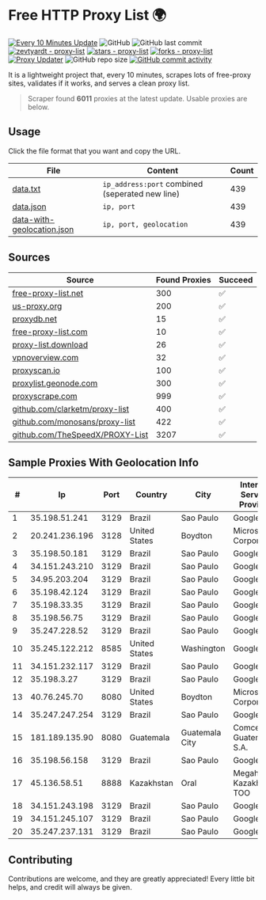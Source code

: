 
# Free HTTP Proxy List 🌍

[![Every 10 Minutes Update](https://github.com/mertguvencli/http-proxy-list/actions/workflows/main.yml/badge.svg?branch=main)](https://github.com/mertguvencli/http-proxy-list/actions/workflows/main.yml)
![GitHub](https://img.shields.io/github/license/mertguvencli/http-proxy-list)
![GitHub last commit](https://img.shields.io/github/last-commit/mertguvencli/http-proxy-list)
[![zevtyardt - proxy-list](https://img.shields.io/static/v1?label=zevtyardt&message=proxy-list&color=blue&logo=github)](https://github.com/zevtyardt/proxy-list "Go to GitHub repo")
[![stars - proxy-list](https://img.shields.io/github/stars/zevtyardt/proxy-list?style=social)](https://github.com/zevtyardt/proxy-list)
[![forks - proxy-list](https://img.shields.io/github/forks/zevtyardt/proxy-list?style=social)](https://github.com/zevtyardt/proxy-list)
[![Proxy Updater](https://github.com/zevtyardt/proxy-list/workflows/Proxy%20Updater/badge.svg)](https://github.com/zevtyardt/proxy-list/actions?query=workflow:"Proxy+Updater")
![GitHub repo size](https://img.shields.io/github/repo-size/zevtyardt/proxy-list)
[![GitHub commit activity](https://img.shields.io/github/commit-activity/m/zevtyardt/proxy-list?logo=commits)](https://github.com/zevtyardt/proxy-list/commits/main)

It is a lightweight project that, every 10 minutes, scrapes lots of free-proxy sites, validates if it works, and serves a clean proxy list.

> Scraper found **6011** proxies at the latest update. Usable proxies are below.

## Usage

Click the file format that you want and copy the URL.

|File|Content|Count|
|----|-------|-----|
|[data.txt](https://raw.githubusercontent.com/mertguvencli/http-proxy-list/main/proxy-list/data.txt)|`ip_address:port` combined (seperated new line)|439|
|[data.json](https://raw.githubusercontent.com/mertguvencli/http-proxy-list/main/proxy-list/data.json)|`ip, port`|439|
|[data-with-geolocation.json](https://raw.githubusercontent.com/mertguvencli/http-proxy-list/main/proxy-list/data-with-geolocation.json)|`ip, port, geolocation`|439|

## Sources

|Source|Found Proxies|Succeed|
|------|-------------|-------|
|[free-proxy-list.net](https://free-proxy-list.net)|300|✅|
|[us-proxy.org](https://www.us-proxy.org)|200|✅|
|[proxydb.net](http://proxydb.net)|15|✅|
|[free-proxy-list.com](https://free-proxy-list.com/?page=&port=&type%5B%5D=http&type%5B%5D=https&up_time=0&search=Search)|10|✅|
|[proxy-list.download](https://www.proxy-list.download/HTTP)|26|✅|
|[vpnoverview.com](https://vpnoverview.com/privacy/anonymous-browsing/free-proxy-servers)|32|✅|
|[proxyscan.io](https://www.proxyscan.io)|100|✅|
|[proxylist.geonode.com](https://proxylist.geonode.com/api/proxy-list?limit=300&page=1&sort_by=lastChecked&sort_type=desc&protocols=http,https)|300|✅|
|[proxyscrape.com](https://api.proxyscrape.com/v2/?request=displayproxies&protocol=http&timeout=10000&country=all&ssl=all&anonymity=all)|999|✅|
|[github.com/clarketm/proxy-list](https://raw.githubusercontent.com/clarketm/proxy-list/master/proxy-list-raw.txt)|400|✅|
|[github.com/monosans/proxy-list](https://raw.githubusercontent.com/monosans/proxy-list/main/proxies/http.txt)|422|✅|
|[github.com/TheSpeedX/PROXY-List](https://raw.githubusercontent.com/TheSpeedX/PROXY-List/master/http.txt)|3207|✅|


## Sample Proxies With Geolocation Info

|#|Ip|Port|Country|City|Internet Service Provider|
|-|--|----|-------|----|-------------------------|
|1|35.198.51.241|3129|Brazil|Sao Paulo|Google LLC|
|2|20.241.236.196|3128|United States|Boydton|Microsoft Corporation|
|3|35.198.50.181|3129|Brazil|Sao Paulo|Google LLC|
|4|34.151.243.210|3129|Brazil|Sao Paulo|Google LLC|
|5|34.95.203.204|3129|Brazil|Sao Paulo|Google LLC|
|6|35.198.42.124|3129|Brazil|Sao Paulo|Google LLC|
|7|35.198.33.35|3129|Brazil|Sao Paulo|Google LLC|
|8|35.198.56.75|3129|Brazil|Sao Paulo|Google LLC|
|9|35.247.228.52|3129|Brazil|Sao Paulo|Google LLC|
|10|35.245.122.212|8585|United States|Washington|Google LLC|
|11|34.151.232.117|3129|Brazil|Sao Paulo|Google LLC|
|12|35.198.3.27|3129|Brazil|Sao Paulo|Google LLC|
|13|40.76.245.70|8080|United States|Boydton|Microsoft Corporation|
|14|35.247.247.254|3129|Brazil|Sao Paulo|Google LLC|
|15|181.189.135.90|8080|Guatemala|Guatemala City|Comcel Guatemala S.A.|
|16|35.198.56.158|3129|Brazil|Sao Paulo|Google LLC|
|17|45.136.58.51|8888|Kazakhstan|Oral|Megahost Kazakhstan TOO|
|18|34.151.243.198|3129|Brazil|Sao Paulo|Google LLC|
|19|34.151.245.107|3129|Brazil|Sao Paulo|Google LLC|
|20|35.247.237.131|3129|Brazil|Sao Paulo|Google LLC|



## Contributing

Contributions are welcome, and they are greatly appreciated! Every
little bit helps, and credit will always be given.

